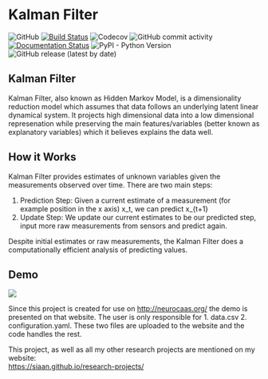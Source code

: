 # Kalman Filter
![GitHub](https://img.shields.io/github/license/siaan/project-proposals-f2020?style=plastic)
[![Build Status](https://travis-ci.org/Siaan/kalmanfilter.svg?branch=master)](https://travis-ci.org/Siaan/kalmanfilter)
![Codecov](https://img.shields.io/codecov/c/gh/Siaan/kalmanfilter)
![GitHub commit activity](https://img.shields.io/github/commit-activity/y/siaan/kalmanfilter?style=flat-square)
[![Documentation Status](https://readthedocs.org/projects/kalmanfilter/badge/?version=latest)](https://kalmanfilter.readthedocs.io/en/latest/?badge=latest)
![PyPI - Python Version](https://img.shields.io/pypi/pyversions/pyth?style=flat-square)
![GitHub release (latest by date)](https://img.shields.io/github/v/release/Siaan/kalmanfilter?style=flat-square)

## Kalman Filter

Kalman Filter, also known as Hidden Markov Model, is a dimensionality reduction model which assumes that data follows an underlying latent linear dynamical system. It projects high dimensional data into a low dimensional represenation while preserving the main features/variables (better known as explanatory variables) which it believes explains the data well. 

## How it Works
Kalman Filter provides estimates of unknown variables given the measurements observed over time. There are two main steps:
1. Prediction Step:
  Given a current estimate of a measurement (for example position in the x axis) x_t, we can predict x_{t+1}
2. Update Step:
  We update our current estimates to be our predicted step, input more raw measurements from sensors and predict again.

Despite initial estimates or raw measurements, the Kalman Filter does a computationally efficient analysis of predicting values. 

## Demo
![](https://raw.githubusercontent.com/rlabbe/Kalman-and-Bayesian-Filters-in-Python/master/animations/05_dog_track.gif)


Since this project is created for use on http://neurocaas.org/ the demo is presented on that website. 
The user is only responsible for 1. data.csv 2. configuration.yaml. These two files are uploaded to the website and the code handles the rest. 


This project, as well as all my other research projects are mentioned on my website:  
https://siaan.github.io/research-projects/ 


